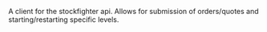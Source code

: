 A client for the stockfighter api. Allows for submission of orders/quotes and starting/restarting specific levels.
